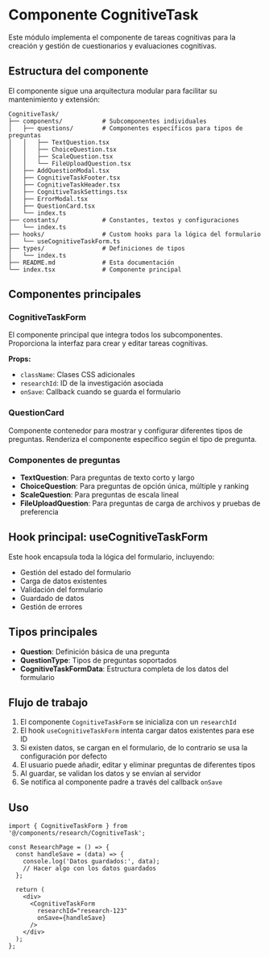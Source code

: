 # Componente CognitiveTask

Este módulo implementa el componente de tareas cognitivas para la creación y gestión de cuestionarios y evaluaciones cognitivas.

## Estructura del componente

El componente sigue una arquitectura modular para facilitar su mantenimiento y extensión:

```
CognitiveTask/
├── components/           # Subcomponentes individuales
│   ├── questions/        # Componentes específicos para tipos de preguntas
│   │   ├── TextQuestion.tsx
│   │   ├── ChoiceQuestion.tsx
│   │   ├── ScaleQuestion.tsx
│   │   └── FileUploadQuestion.tsx
│   ├── AddQuestionModal.tsx
│   ├── CognitiveTaskFooter.tsx
│   ├── CognitiveTaskHeader.tsx
│   ├── CognitiveTaskSettings.tsx
│   ├── ErrorModal.tsx
│   ├── QuestionCard.tsx
│   └── index.ts
├── constants/            # Constantes, textos y configuraciones
│   └── index.ts
├── hooks/                # Custom hooks para la lógica del formulario
│   └── useCognitiveTaskForm.ts
├── types/                # Definiciones de tipos
│   └── index.ts
├── README.md             # Esta documentación
└── index.tsx             # Componente principal
```

## Componentes principales

### CognitiveTaskForm

El componente principal que integra todos los subcomponentes. Proporciona la interfaz para crear y editar tareas cognitivas.

**Props:**
- `className`: Clases CSS adicionales
- `researchId`: ID de la investigación asociada
- `onSave`: Callback cuando se guarda el formulario

### QuestionCard

Componente contenedor para mostrar y configurar diferentes tipos de preguntas. Renderiza el componente específico según el tipo de pregunta.

### Componentes de preguntas

- **TextQuestion**: Para preguntas de texto corto y largo
- **ChoiceQuestion**: Para preguntas de opción única, múltiple y ranking
- **ScaleQuestion**: Para preguntas de escala lineal
- **FileUploadQuestion**: Para preguntas de carga de archivos y pruebas de preferencia

## Hook principal: useCognitiveTaskForm

Este hook encapsula toda la lógica del formulario, incluyendo:

- Gestión del estado del formulario
- Carga de datos existentes
- Validación del formulario
- Guardado de datos
- Gestión de errores

## Tipos principales

- **Question**: Definición básica de una pregunta
- **QuestionType**: Tipos de preguntas soportados
- **CognitiveTaskFormData**: Estructura completa de los datos del formulario

## Flujo de trabajo

1. El componente `CognitiveTaskForm` se inicializa con un `researchId`
2. El hook `useCognitiveTaskForm` intenta cargar datos existentes para ese ID
3. Si existen datos, se cargan en el formulario, de lo contrario se usa la configuración por defecto
4. El usuario puede añadir, editar y eliminar preguntas de diferentes tipos
5. Al guardar, se validan los datos y se envían al servidor
6. Se notifica al componente padre a través del callback `onSave`

## Uso

```tsx
import { CognitiveTaskForm } from '@/components/research/CognitiveTask';

const ResearchPage = () => {
  const handleSave = (data) => {
    console.log('Datos guardados:', data);
    // Hacer algo con los datos guardados
  };

  return (
    <div>
      <CognitiveTaskForm 
        researchId="research-123"
        onSave={handleSave}
      />
    </div>
  );
};
``` 